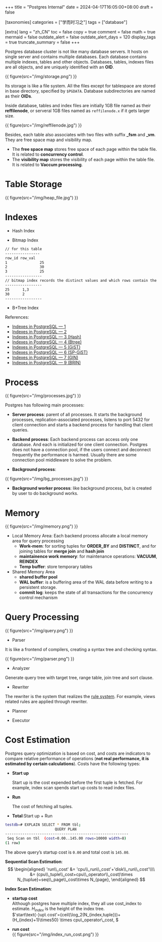 +++
title = "Postgres Internal"
date = 2024-04-17T16:05:00+08:00
draft = false

[taxonomies]
categories = ["学而时习之"]
tags = ["database"]

[extra]
lang = "zh_CN"
toc = false
copy = true
comment = false
math = true
mermaid = false
outdate_alert = false
outdate_alert_days = 120
display_tags = true
truncate_summary = false
+++

<!--more-->
Postgres database cluster is not like many database servers. It hosts on single server and contains multiple databases. Each database contains multiple indexes, tables and other objects. Databases, tables, indexes files are all objects, and are uniquely identified with an **OID**.

{{ figure(src="/img/storage.png") }}

Its storage is like a file system. All the files except for tablespace are stored in base directory, specified by `$PGDATA`. Database subdirectories are named as their **OIDs**.

Inside database, tables and index files are initially 1GB file named as their **reffilenode**, or serveral 1GB files named as `reffilenode.x` if it gets larger size.

{{ figure(src="/img/reffilenode.jpg") }}

Besides, each table also associates with two files with suffix **_fsm** and **_vm**. They are free space map and visibility map.

* The **free space map** stores free space of each page within the table file. It is related to **concurrency control**.
* The **visibility map** stores the visibility of each page within the table file. It is related to **Vaccum processing**.

# Table Storage

{{ figure(src="/img/heap_file.jpg") }}

# Indexes
* Hash Index

* Bitmap Index
```bash
// for this table
----------------
row_id row_val
1				25
2				30
3				25
-----------------
// bitmap index records the distinct values and which rows contain the specific values
-----------------
25      1,3
30      2
-----------------
```

* B+Tree Index

References:

* [Indexes in PostgreSQL — 1](https://postgrespro.com/blog/pgsql/3994098)
* [Indexes in PostgreSQL — 2](https://postgrespro.com/blog/pgsql/4161264)
* [Indexes in PostgreSQL — 3 (Hash)](https://postgrespro.com/blog/pgsql/4161321)
* [Indexes in PostgreSQL — 4 (Btree)](https://postgrespro.com/blog/pgsql/4161516)
* [Indexes in PostgreSQL — 5 (GiST)](https://postgrespro.com/blog/pgsql/4175817)
* [Indexes in PostgreSQL — 6 (SP-GiST)](https://habr.com/en/company/postgrespro/blog/446624/)
* [Indexes in PostgreSQL — 7 (GIN)](https://habr.com/en/company/postgrespro/blog/448746/)
* [Indexes in PostgreSQL — 9 (BRIN)](https://habr.com/en/company/postgrespro/blog/452900/)

# Process 

{{ figure(src="/img/processes.jpg") }}

Postgres has following main processes:

* **Server process**: parent of all processes. It starts the background processes, replication-associated processes, listens to port 5432 for client connection and starts a backend process for handling that client queries.

* **Backend process**: Each backend process can access only one database. And each is initialized for one client connection. Postgres does not have a connection pool, if the users connect and deconnect frequently the performance is harmed. Usually there are some connection pool middleware to solve the problem.

* **Background process**:

{{ figure(src="/img/bg_processes.jpg") }}

* **Background worker process**: like background process, but is created by user to do background works.

# Memory

{{ figure(src="/img/memory.png") }}

* Local Memory Area: Each backend process allocate a local memory area for query processing
  * **Work-mem**: for sorting tuples for **ORDER_BY** and **DISTINCT**, and for joining tables for **merge join** and **hash join**
  * **maintainence work memory**: for maintenance operations: **VACUUM**, **REINDEX**
  * **Temp buffer**: store temporary tables
* Shared Memory Area
  * **shared buffer pool**
  * **WAL buffer**: is a buffering area of the WAL data before writing to a persistent storage.
  * **commit log**: keeps the state of all transactions for the concurrency control mechanism

# Query Processing

{{ figure(src="/img/query.png") }}

* Parser

It is like a frontend of compilers, creating a syntax tree and checking syntax.

{{ figure(src="/img/parser.png") }}

* Analyzer

Generate query tree with target tree, range table, join tree and sort clause.

* Rewriter

The rewriter is the system that realizes the [rule system](http://www.postgresql.org/docs/current/static/rules.html). For example, views related rules are applied through rewriter.

* Planner

* Executor

# Cost Estimation

Postgres query optimization is based on cost, and costs are indicators to compare relative performance of operations (**not real performance, it is estimated by certain calculations**). Costs have the following types:

* **Start up**

  Start up is the cost expended before the first tuple is fetched. For example, index scan spends start up costs to read index files.

* **Run**

  The cost of fetching all tuples.

* **Total**:Start up + Run

```bash
testdb=# EXPLAIN SELECT * FROM tbl;
                       QUERY PLAN                        
---------------------------------------------------------
 Seq Scan on tbl  (cost=0.00..145.00 rows=10000 width=8)
(1 row)
```

The above query’s startup cost is `0.00` and total cost is `145.00`.

**Sequential Scan Estimation**:  
$$ 
\begin{aligned}
'run\\_cost' &= 'cpu\\_run\\_cost'+'disk\\_run\\_cost'\\\\ &= (cpu\\_tuple\\_cost+cpu\\_operator\\_cost)\times N_{tuplue}+seq\\_page\\_cost\times N_{page},
\end{aligned} 
$$

**Index Scan Estimation**:

* **startup cost**  
  Although postgres have multiple index, they all use cost_index to estimate. $H_{index}$ is the height of the index tree.  
  $'start\text{-}up\ cost'=\{ceil(\log_2(N_{index,tuple}))+(H_{index}+1)\times50\} \times cpu\\_operator\\_cost, $

* **run cost**  
  {{ figure(src="/img/index_run_cost.png") }}